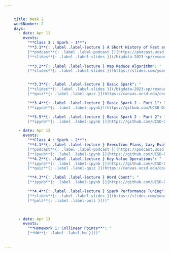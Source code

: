 ```yaml
---
    

    title: Week 2 
    weekNumber: 2
    days:
      - date: Apr 11
        events:
          "**Class 3 : Spark - 1**": 
          "**3.1**{: .label .label-lecture } A Short History of Fast and Affordable Computing": " 
          [**podcast**{: .label .label-podcast }](https://podcast.ucsd.edu/watch/sp23/cse255_a00/3)
          [**slides**{: .label .label-slides }](/bigdata-2023-sp/resources/ppts/class3/0.History.pptx)" 
          
          "**3.2**{: .label .label-lecture } Map Reduce Algorithm": " 
          [**slides**{: .label .label-slides }](https://slides.com/yoavfreund/map-reduce-1)"


          "**3.3**{: .label .label-lecture } Basic Spark": " 
          [**slides**{: .label .label-slides }](/bigdata-2023-sp/resources/ppts/class3/2.SparkContextAndRDD.pptx)  
          [**quiz**{: .label .label-quiz }](https://canvas.ucsd.edu/courses/45123/quizzes/135417)"

          "**3.4**{: .label .label-lecture } Basic Spark 2 - Part 1": "
          [**ipynb**{: .label .label-ipynb}](https://github.com/UCSD-Data-Science/Public-CSE255-2022/blob/master/notebooks/Section1-Basics/1.BasicSpark/1.%20Spark%20Basics%201.ipynb)"

          "**3.5**{: .label .label-lecture } Basic Spark 2 - Part 2": "
          [**ipynb**{: .label .label-ipynb }](https://github.com/UCSD-Data-Science/Public-CSE255-2022/blob/master/notebooks/Section1-Basics/1.BasicSpark/4%20Spark%20Basics%202.ipynb)"

      - date: Apr 13
        events:
          "**Class 4 : Spark - 2**":
          "**4.1**{: .label .label-lecture } Execution Plans, Lazy Evaluation and Caching": "
          [**podcast**{: .label .label-podcast }](https://podcast.ucsd.edu/watch/sp23/cse255_a00/4)
          [**ipynb**{: .label .label-ipynb }](https://github.com/UCSD-Data-Science/Public-CSE255-2022/blob/master/notebooks/Section1-Basics/1.BasicSpark/3.%20Execution%20plans%2C%20Lazy%20Evaluation%2C%20and%20caching.ipynb)"
          "**4.2**{: .label .label-lecture } Key-Value Operations": "
          [**ipynb**{: .label .label-ipynb }](https://github.com/UCSD-Data-Science/Public-CSE255-2022/blob/master/notebooks/Section1-Basics/1.BasicSpark/6.(key%2Cval)%20RDD%20operations.ipynb) 
          [**quiz**{: .label .label-quiz }](https://canvas.ucsd.edu/courses/45123/quizzes/135418)"

          "**4.3**{: .label .label-lecture } Word Count": " 
          [**ipynb**{: .label .label-ipynb }](https://github.com/UCSD-Data-Science/Public-CSE255-2022/blob/master/notebooks/Section1-Basics/1.BasicSpark/5.Word%20Count.ipynb)"

          "**4.4**{: .label .label-lecture } Spark Performance Tuning": " 
          [**slides**{: .label .label-slides }](https://slides.com/yoavfreund/spark-architecture) 
          [**poll**{: .label .label-poll }]()"
          


      - date: Apr 13
        events:
          "**Homework 1: Collinear Points**": "
          [**HW**{: .label .label-hw }]()"
          
   
---
```

